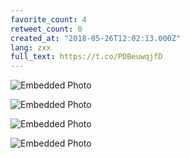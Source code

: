 ```yaml
---
favorite_count: 4
retweet_count: 0
created_at: "2018-05-26T12:02:13.000Z"
lang: zxx
full_text: https://t.co/PDBeuwqjfD
---
```


![Embedded Photo](https://twitter-media-coderbyheart.s3.eu-north-1.amazonaws.com/1000346366214799360-DeHxo3aWsAALsgK.jpg)

![Embedded Photo](https://twitter-media-coderbyheart.s3.eu-north-1.amazonaws.com/1000346366214799360-DeHxqmCX4AApoXF.jpg)

![Embedded Photo](https://twitter-media-coderbyheart.s3.eu-north-1.amazonaws.com/1000346366214799360-DeHxr3CXcAEU6xy.jpg)

![Embedded Photo](https://twitter-media-coderbyheart.s3.eu-north-1.amazonaws.com/1000346366214799360-DeHxs8VW0AASSak.jpg)
